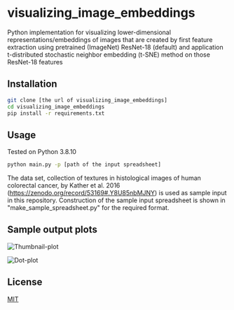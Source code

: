 # visualizing_image_embeddings

Python implementation for visualizing lower-dimensional representations/embeddings of images that are created by  first feature extraction using pretrained (ImageNet) ResNet-18 (default) and application t-distributed stochastic neighbor embedding (t-SNE) method on those ResNet-18 features

## Installation

```bash
git clone [the url of visualizing_image_embeddings]
cd visualizing_image_embeddings
pip install -r requirements.txt
```

## Usage

Tested on Python 3.8.10 

```bash
python main.py -p [path of the input spreadsheet]
```

The data set, collection of textures in histological images of human colorectal cancer, by Kather et al. 2016 (https://zenodo.org/record/53169#.Y8U85nbMJNY) is used as sample input in this repository. Construction of the sample input spreadsheet is shown in "make_sample_spreadsheet.py" for the required format.

## Sample output plots 

![Thumbnail-plot](https://github.com/KatherLab/visualizing_image_embeddings/tree/main/out/plots/plot_scatter_thumbnails.png)

![Dot-plot](https://github.com/KatherLab/visualizing_image_embeddings/tree/main/out/plots/plot_scatter_dots.png)

## License

[MIT](https://choosealicense.com/licenses/mit/)
